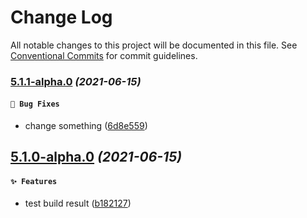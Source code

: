 # Change Log

All notable changes to this project will be documented in this file.
See [Conventional Commits](https://conventionalcommits.org) for commit guidelines.

### [5.1.1-alpha.0](https://github.com/Future-FE-Temp/yufu-design/compare/v5.1.0-alpha.0...v5.1.1-alpha.0) _(2021-06-15)_

#### `🐛 Bug Fixes`

* change something ([6d8e559](https://github.com/Future-FE-Temp/yufu-design/commit/6d8e559bb81bc49fefa03d97b1123a4acf7b02f4))



## [5.1.0-alpha.0](https://github.com/Future-FE-Temp/yufu-design/compare/v5.0.0...v5.1.0-alpha.0) _(2021-06-15)_

#### `✨ Features`

* test build result ([b182127](https://github.com/Future-FE-Temp/yufu-design/commit/b1821273652e13321326a0a0f29e692d6d0bb441))
